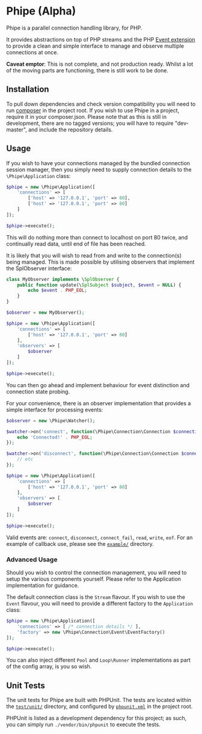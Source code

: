 # Phipe (Alpha)

Phipe is a parallel connection handling library, for PHP.

It provides abstractions on top of PHP streams and the PHP [Event extension](http://php.net/event) to provide a clean
and simple interface to manage and observe multiple connections at once.

__Caveat emptor__: This is not complete, and not production ready. Whilst a lot of the moving parts are functioning,
there is still work to be done.

## Installation

To pull down dependencies and check version compatibility you will need to run [composer](http://getcomposer.org) in
the project root. If you wish to use Phipe in a project, require it in your composer.json. Please note that as this is
still in development, there are no tagged versions; you will have to require "dev-master", and include the
repository details.

## Usage

If you wish to have your connections managed by the bundled connection session manager, then you simply need to supply
connection details to the `\Phipe\Application` class:

```php
$phipe = new \Phipe\Application([
    'connections' => [
        ['host' => '127.0.0.1', 'port' => 80],
        ['host' => '127.0.0.1', 'port' => 80]
    ]
]);

$phipe->execute();
```

This will do nothing more than connect to localhost on port 80 twice, and continually read data, until end of file
has been reached.

It is likely that you will wish to read from and write to the connection(s) being managed. This is made possible by
utilising observers that implement the SplObserver interface:

```php
class MyObserver implements \SplObserver {
    public function update(\SplSubject $subject, $event = NULL) {
        echo $event . PHP_EOL;
    }
}

$observer = new MyObserver();

$phipe = new \Phipe\Application([
    'connections' => [
        ['host' => '127.0.0.1', 'port' => 80]
    ],
    'observers' => [
        $observer
    ]
]);

$phipe->execute();
```

You can then go ahead and implement behaviour for event distinction and connection state probing.

For your convenience, there is an observer implementation that provides a simple interface for processing events:

```php
$observer = new \Phipe\Watcher();

$watcher->on('connect', function(\Phipe\Connection\Connection $connection) {
    echo 'Connected!' . PHP_EOL;
});

$watcher->on('disconnect', function(\Phipe\Connection\Connection $connection) {
    // etc
});

$phipe = new \Phipe\Application([
    'connections' => [
        ['host' => '127.0.0.1', 'port' => 80]
    ],
    'observers' => [
        $observer
    ]
]);

$phipe->execute();
```

Valid events are: `connect`, `disconnect`, `connect_fail`, `read`, `write`, `eof`. For an example of callback use,
please see the [`example/`](example/) directory.

### Advanced Usage

Should you wish to control the connection management, you will need to setup the various components yourself. Please
refer to the Application implementation for guidance.

The default connection class is the `Stream` flavour. If you wish to use the `Event` flavour, you will need to provide
a different factory to the `Application` class:

```php
$phipe = new \Phipe\Application([
    'connections' => [ /* connection details */ ],
    'factory' => new \Phipe\Connection\Event\EventFactory()
]);

$phipe->execute();
```

You can also inject different `Pool` and `Loop\Runner` implementations as part of the config array, is you so wish.

## Unit Tests

The unit tests for Phipe are built with PHPUnit. The tests are located within the [`test/unit/`](test/unit/) directory,
and configured by [`phpunit.xml`](phpunit.xml) in the project root.

PHPUnit is listed as a development dependency for this project; as such, you can simply run `./vendor/bin/phpunit` to
execute the tests.
